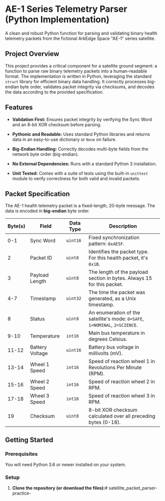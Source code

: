 # AE-1 Series Telemetry Parser (Python Implementation)

A clean and robust Python function for parsing and validating binary health telemetry packets from the fictional ArkEdge Space "AE-1" series satellite.

## Project Overview

This project provides a critical component for a satellite ground segment: a function to parse raw binary telemetry packets into a human-readable format. The implementation is written in Python, leveraging the standard `struct` library for efficient binary data handling. It correctly processes big-endian byte order, validates packet integrity via checksums, and decodes the data according to the provided specification.

## Features

* **Validation First:** Ensures packet integrity by verifying the Sync Word and an 8-bit XOR checksum before parsing.

* **Pythonic and Readable:** Uses standard Python libraries and returns data in an easy-to-use dictionary or `None` on failure.

* **Big-Endian Handling:** Correctly decodes multi-byte fields from the network byte order (big-endian).

* **No External Dependencies:** Runs with a standard Python 3 installation.

* **Unit Tested:** Comes with a suite of tests using the built-in `unittest` module to verify correctness for both valid and invalid packets.

## Packet Specification

The AE-1 health telemetry packet is a fixed-length, 20-byte message. The data is encoded in **big-endian** byte order.

| Byte(s) | Field | Data Type | Description | 
 | ----- | ----- | ----- | ----- | 
| 0-1 | Sync Word | `uint16` | Fixed synchronization pattern: `0xAE5F`. | 
| 2 | Packet ID | `uint8` | Identifies the packet type. For this health packet, it's `0x1B`. | 
| 3 | Payload Length | `uint8` | The length of the payload section in bytes. Always 15 for this packet. | 
| 4-7 | Timestamp | `uint32` | The time the packet was generated, as a Unix timestamp. | 
| 8 | Status | `uint8` | An enumeration of the satellite's mode: `0=SAFE`, `1=NOMINAL`, `2=SCIENCE`. | 
| 9-10 | Temperature | `int16` | Main bus temperature in degrees Celsius. | 
| 11-12 | Battery Voltage | `uint16` | Battery bus voltage in millivolts (mV). | 
| 13-14 | Wheel 1 Speed | `int16` | Speed of reaction wheel 1 in Revolutions Per Minute (RPM). | 
| 15-16 | Wheel 2 Speed | `int16` | Speed of reaction wheel 2 in RPM. | 
| 17-18 | Wheel 3 Speed | `int16` | Speed of reaction wheel 3 in RPM. | 
| 19 | Checksum | `uint8` | 8-bit XOR checksum calculated over all preceding bytes (0-18). | 

## Getting Started

### Prerequisites

You will need Python 3.6 or newer installed on your system.

### Setup

1. **Clone the repository (or download the files):**# satellite_packet_parser-practice-
